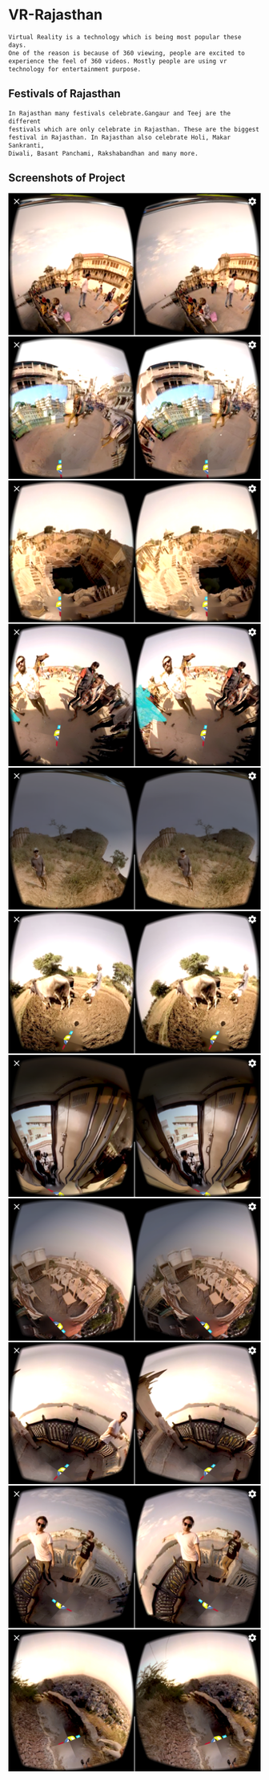 # VR-Rajasthan


    Virtual Reality is a technology which is being most popular these days.
    One of the reason is because of 360 viewing, people are excited to 
    experience the feel of 360 videos. Mostly people are using vr 
    technology for entertainment purpose.
    
## Festivals of Rajasthan
    
    In Rajasthan many festivals celebrate.Gangaur and Teej are the different
    festivals which are only celebrate in Rajasthan. These are the biggest
    festival in Rajasthan. In Rajasthan also celebrate Holi, Makar Sankranti,
    Diwali, Basant Panchami, Rakshabandhan and many more.
    
## Screenshots of Project

![alt text](Screenshots/Screenshot_2018-07-08-00-56-55-576_com.OnlineHackathon.Digifest.png "Project SS")
![alt text](Screenshots/Screenshot_2018-07-08-00-57-21-963_com.OnlineHackathon.Digifest.png "Project SS")
![alt text](Screenshots/Screenshot_2018-07-08-00-57-34-821_com.OnlineHackathon.Digifest.png "Project SS")
![alt text](Screenshots/Screenshot_2018-07-08-00-57-56-617_com.OnlineHackathon.Digifest.png "Project SS")
![alt text](Screenshots/Screenshot_2018-07-08-00-58-57-027_com.OnlineHackathon.Digifest.png "Project SS")
![alt text](Screenshots/Screenshot_2018-07-08-00-59-12-987_com.OnlineHackathon.Digifest.png "Project SS")
![alt text](Screenshots/Screenshot_2018-07-08-00-59-44-442_com.OnlineHackathon.Digifest.png "Project SS")
![alt text](Screenshots/Screenshot_2018-07-08-00-59-49-523_com.OnlineHackathon.Digifest.png "Project SS")
![alt text](Screenshots/Screenshot_2018-07-08-01-00-09-106_com.OnlineHackathon.Digifest.png "Project SS")
![alt text](Screenshots/Screenshot_2018-07-08-01-00-13-665_com.OnlineHackathon.Digifest.png "Project SS")
![alt text](Screenshots/Screenshot_2018-07-08-01-00-50-764_com.OnlineHackathon.Digifest.png "Project SS")

